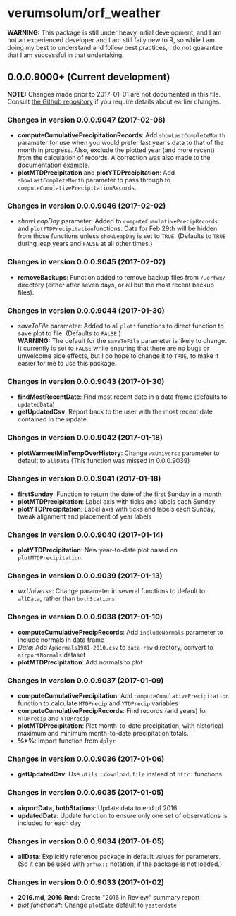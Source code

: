 # verumsolum/orf_weather

**WARNING:** This package is still under heavy initial development, and I am
not an experienced developer and I am still faily new to R, so while I am
doing my best to understand and follow best practices, I do not guarantee that
I am successful in that undertaking.

## 0.0.0.9000+ (Current development)

**NOTE:** Changes made prior to 2017-01-01 are not documented in this file.
Consult [the Github repository](github.com/verumsolum/orf_weather) if you
require details about earlier changes.

### Changes in version 0.0.0.9047 (2017-02-08)
* **computeCumulativePrecipitationRecords**: Add `showLastCompleteMonth`
parameter for use when you would prefer last year's data to that of the month in
progress. Also, exclude the plotted year (and more recent) from the calculation 
of records. A correction was also made to the documentation example.
* **plotMTDPrecipitation** and **plotYTDPrecipitation**: Add 
`showLastCompleteMonth` parameter to pass through to 
`computeCumulativePrecipitationRecords`.

### Changes in version 0.0.0.9046 (2017-02-02)
* *showLeapDay* parameter: Added to `computeCumulativePrecipRecords` and
`plot?TDPrecipitation`functions. Data for Feb 29th will be hidden from those
functions unless `showLeapDay` is set to `TRUE`. (Defaults to `TRUE` during leap
years and `FALSE` at all other times.)

### Changes in version 0.0.0.9045 (2017-02-02)
* **removeBackups**: Function added to remove backup files from `/.orfwx/` 
directory (either after seven days, or all but the most recent backup files).

### Changes in version 0.0.0.9044 (2017-01-30)
* *saveToFile* parameter: Added to all `plot*` functions to direct function to
save plot to file. (Defaults to `FALSE`.)  
**WARNING:** The default for the `saveToFile` parameter is likely to change.
It currently is set to `FALSE` while ensuring that there are no bugs or 
unwelcome side effects, but I do hope to change it to `TRUE`, to make it easier
for me to use this package.

### Changes in version 0.0.0.9043 (2017-01-30)
* **findMostRecentDate**: Find most recent date in a data frame (defaults to
`updatedData`)
* **getUpdatedCsv**: Report back to the user with the most recent date contained
in the update.

### Changes in version 0.0.0.9042 (2017-01-18)
* **plotWarmestMinTempOverHistory**: Change `wxUniverse` parameter to default to
`allData` (This function was missed in 0.0.0.9039)

### Changes in version 0.0.0.9041 (2017-01-18)
* **firstSunday**: Function to return the date of the first Sunday in a month
* **plotMTDPrecipitation**: Label axis with ticks and labels each Sunday
* **plotYTDPrecipitation**: Label axis with ticks and labels each Sunday, tweak
alignment and placement of year labels

### Changes in version 0.0.0.9040 (2017-01-14)
* **plotYTDPrecipitation**: New year-to-date plot based on 
`plotMTDPrecipitation`.

### Changes in version 0.0.0.9039 (2017-01-13)
* *wxUniverse*: Change parameter in several functions to default to `allData`,
rather than `bothStations`

### Changes in version 0.0.0.9038 (2017-01-10)
* **computeCumulativePrecipRecords**: Add `includeNormals` parameter to
include normals in data frame
* *Data*: Add `ApNormals1981-2010.csv` to `data-raw` directory, convert to
`airportNormals` dataset
* **plotMTDPrecipitation**: Add normals to plot

### Changes in version 0.0.0.9037 (2017-01-09)
* **computeCumulativePrecipitation**: Add `computeCumulativePrecipitation`
function to calculate `MTDPrecip` and `YTDPrecip` variables
* **computeCumulativePrecipRecords**: Find records (and years) for
`MTDPrecip` and `YTDPrecip`
* **plotMTDPrecipitation**: Plot month-to-date precipitation, with historical
maximum and minimum month-to-date precipitation totals.
* **%>%**: Import function from `dplyr`

### Changes in version 0.0.0.9036 (2017-01-06)
* **getUpdatedCsv**: Use `utils::download.file` instead of `httr:` functions

### Changes in version 0.0.0.9035 (2017-01-05)
* **airportData**, **bothStations**: Update data to end of 2016
* **updatedData**: Update function to ensure only one set of observations is
included for each day

### Changes in version 0.0.0.9034 (2017-01-05)
* **allData**: Explicitly reference package in default values for parameters.
(So it can be used with `orfwx::` notation, if the package is not loaded.)

### Changes in version 0.0.0.9033 (2017-01-02)
* **2016.md**, **2016.Rmd**: Create "2016 in Review" summary report
* **plot* functions**: Change `plotDate` default to `yesterdate`
